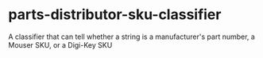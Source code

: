 # parts-distributor-sku-classifier
A classifier that can tell whether a string is a manufacturer's part number, a Mouser SKU, or a Digi-Key SKU
